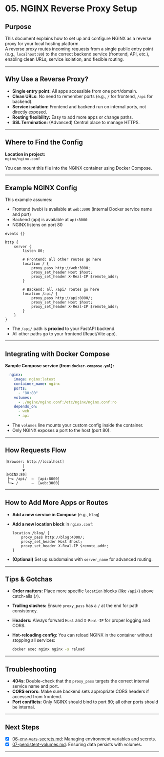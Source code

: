 # 05. NGINX Reverse Proxy Setup

## Purpose

This document explains how to set up and configure NGINX as a reverse proxy for your local hosting platform.  
A reverse proxy routes incoming requests from a single public entry point (e.g., `localhost:80`) to the correct backend service (frontend, API, etc.), enabling clean URLs, service isolation, and flexible routing.

---

## Why Use a Reverse Proxy?

- **Single entry point:** All apps accessible from one port/domain.
- **Clean URLs:** No need to remember ports (e.g., `/` for frontend, `/api` for backend).
- **Service isolation:** Frontend and backend run on internal ports, not directly exposed.
- **Routing flexibility:** Easy to add more apps or change paths.
- **SSL Termination:** (Advanced) Central place to manage HTTPS.

---

## Where to Find the Config

**Location in project:**  
`nginx/nginx.conf`

You can mount this file into the NGINX container using Docker Compose.

---

## Example NGINX Config

This example assumes:
- Frontend (web) is available at `web:3000` (internal Docker service name and port)
- Backend (api) is available at `api:8000`
- NGINX listens on port 80

```nginx
events {}

http {
    server {
        listen 80;

        # Frontend: all other routes go here
        location / {
            proxy_pass http://web:3000;
            proxy_set_header Host $host;
            proxy_set_header X-Real-IP $remote_addr;
        }

        # Backend: all /api/ routes go here
        location /api/ {
            proxy_pass http://api:8000/;
            proxy_set_header Host $host;
            proxy_set_header X-Real-IP $remote_addr;
        }
    }
}
````

* The `/api/` path is **proxied** to your FastAPI backend.
* All other paths go to your frontend (React/Vite app).

---

## Integrating with Docker Compose

**Sample Compose service (from `docker-compose.yml`):**

```yaml
  nginx:
    image: nginx:latest
    container_name: nginx
    ports:
      - "80:80"
    volumes:
      - ./nginx/nginx.conf:/etc/nginx/nginx.conf:ro
    depends_on:
      - web
      - api
```

* The `volumes` line mounts your custom config inside the container.
* Only NGINX exposes a port to the host (port 80).

---

## How Requests Flow

```
[Browser: http://localhost] 
        │
        ▼
[NGINX:80]
 ├─► /api/  →  [api:8000]
 └─► /      →  [web:3000]
```

---

## How to Add More Apps or Routes

* **Add a new service in Compose** (e.g., `blog`)
* **Add a new location block** in `nginx.conf`:

  ```nginx
  location /blog/ {
      proxy_pass http://blog:4000/;
      proxy_set_header Host $host;
      proxy_set_header X-Real-IP $remote_addr;
  }
  ```
* **(Optional)** Set up subdomains with `server_name` for advanced routing.

---

## Tips & Gotchas

* **Order matters:** Place more specific `location` blocks (like `/api/`) above catch-alls (`/`).
* **Trailing slashes:** Ensure `proxy_pass` has a `/` at the end for path consistency.
* **Headers:** Always forward `Host` and `X-Real-IP` for proper logging and CORS.
* **Hot-reloading config:** You can reload NGINX in the container without stopping all services:

  ```bash
  docker exec nginx nginx -s reload
  ```

---

## Troubleshooting

* **404s:** Double-check that the `proxy_pass` targets the correct internal service name and port.
* **CORS errors:** Make sure backend sets appropriate CORS headers if accessed from frontend.
* **Port conflicts:** Only NGINX should bind to port 80; all other ports should be internal.

---

## Next Steps

* [x] [06-env-vars-secrets.md](./06-env-vars-secrets.md): Managing environment variables and secrets.
* [x] [07-persistent-volumes.md](./07-persistent-volumes.md): Ensuring data persists with volumes.

---
